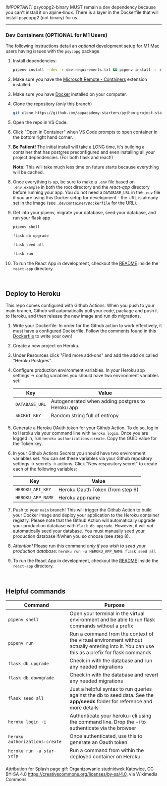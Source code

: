 _IMPORTANT!_
psycopg2-binary MUST remain a dev dependency because you can't install it on alpine-linux.
There is a layer in the Dockerfile that will install psycopg2 (not binary) for us.

---

### Dev Containers (OPTIONAL for M1 Users)

The following instructions detail an _optional_ development setup for M1 Mac users having issues with the `psycopg` package.

1. Install dependencies:

   ```bash
   pipenv install --dev -r dev-requirements.txt && pipenv install -r requirements.txt
   ```

2. Make sure you have the [Microsoft Remote - Containers](https://marketplace.visualstudio.com/items?itemName=ms-vscode-remote.remote-containers) extension installed.
3. Make sure you have [Docker](https://www.docker.com/products/docker-desktop/) installed on your computer.
4. Clone the repository (only this branch)
   ```bash
   git clone https://github.com/appacademy-starters/python-project-starter.git
   ```
5. Open the repo in VS Code.
6. Click "Open in Container" when VS Code prompts to open container in the bottom right hand corner.
7. **Be Patient!** The initial install will take a LONG time, it's building a container that has postgres preconfigured and even installing all your project dependencies. (For both flask and react!)

   **Note:** This will take much less time on future starts because everything will be cached.

8. Once everything is up, be sure to make a `.env` file based on `.env.example` in both the root directory and the _react-app_ directory before running your app. You do not need a `DATABASE_URL` in the `.env` file if you are using this Docker setup for development - the URL is already set in the image (see `.devcontainer/Dockerfile` for the URL).

9. Get into your pipenv, migrate your database, seed your database, and run your flask app

   ```bash
   pipenv shell
   ```

   ```bash
   flask db upgrade
   ```

   ```bash
   flask seed all
   ```

   ```bash
   flask run
   ```

10. To run the React App in development, checkout the [README](./react-app/README.md) inside the `react-app` directory.

<br>

## Deploy to Heroku

This repo comes configured with Github Actions. When you push to your main branch, Github will automatically pull your code, package and push it to Heroku, and then release the new image and run db migrations.

1. Write your Dockerfile. In order for the Github action to work effectively, it must have a configured Dockerfile. Follow the comments found in this [Dockerfile](./Dockerfile) to write your own!

2. Create a new project on Heroku.

3. Under Resources click "Find more add-ons" and add the add on called "Heroku Postgres".

4. Configure production environment variables. In your Heroku app settings -> config variables you should have two environment variables set:

   | Key            | Value                                            |
   | -------------- | ------------------------------------------------ |
   | `DATABASE_URL` | Autogenerated when adding postgres to Heroku app |
   | `SECRET_KEY`   | Random string full of entropy                    |

5. Generate a Heroku OAuth token for your Github Action. To do so, log in to Heroku via your command line with `heroku login`. Once you are logged in, run `heroku authorizations:create`. Copy the GUID value for the Token key.

6. In your Github Actions Secrets you should have two environment variables set. You can set these variables via your Github repository settings -> secrets -> actions. Click "New respository secret" to create
   each of the following variables:

   | Key               | Value                            |
   | ----------------- | -------------------------------- |
   | `HEROKU_API_KEY`  | Heroku Oauth Token (from step 6) |
   | `HEROKU_APP_NAME` | Heroku app name                  |

7. Push to your `main` branch! This will trigger the Github Action to build your Docker image and deploy your application to the Heroku container registry. Please note that the Github Action will automatically upgrade your production database with `flask db upgrade`. However, it will _not_ automatically seed your database. You must manually seed your production database if/when you so choose (see step 8).

8. _Attention!_ Please run this command _only if you wish to seed your production database_: `heroku run -a HEROKU_APP_NAME flask seed all`

9. To run the React App in development, checkout the [README](./react-app/README.md) inside the `react-app` directory.

<br>

## Helpful commands

| Command                        | Purpose                                                                                                                                      |
| ------------------------------ | -------------------------------------------------------------------------------------------------------------------------------------------- |
| `pipenv shell`                 | Open your terminal in the virtual environment and be able to run flask commands without a prefix                                             |
| `pipenv run`                   | Run a command from the context of the virtual environment without actually entering into it. You can use this as a prefix for flask commands |
| `flask db upgrade`             | Check in with the database and run any needed migrations                                                                                     |
| `flask db downgrade`           | Check in with the database and revert any needed migrations                                                                                  |
| `flask seed all`               | Just a helpful syntax to run queries against the db to seed data. See the **app/seeds** folder for reference and more details                |
| `heroku login -i`              | Authenticate your heroku-cli using the command line. Drop the -i to authenticate via the browser                                             |
| `heroku authorizations:create` | Once authenticated, use this to generate an Oauth token                                                                                      |
| `heroku run -a star-yelp`      | Run a command from within the deployed container on Heroku                                                                                   |

Attribution for Splash page gif:
Organizowanie studniówek Katowice, CC BY-SA 4.0 <https://creativecommons.org/licenses/by-sa/4.0>, via Wikimedia Commons
